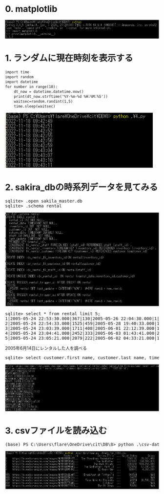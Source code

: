# 0. matplotlib

<img src="matplotlib.png">

# 1. ランダムに現在時刻を表示する

```
import time
import random
import datetime
for number in range(10):
	dt_now = datetime.datetime.now()
	print(dt_now.strftime('%Y-%m-%d %H:%M:%S'))
	waitsec=random.randint(1,5)
	time.sleep(waitsec)
```

<img src="1.png">

# 2. sakira_dbの時系列データを見てみる

<pre>
sqlite> .open sakila_master.db
sqlite> .schema rental
</pre>

<img src="sakila_timestamp.png">

<pre>
sqlite> select * from rental limit 5;
1|2005-05-24 22:53:30.000|367|130|2005-05-26 22:04:30.000|1|2020-12-23 07:15:20
2|2005-05-24 22:54:33.000|1525|459|2005-05-28 19:40:33.000|1|2020-12-23 07:15:20
3|2005-05-24 23:03:39.000|1711|408|2005-06-01 22:12:39.000|1|2020-12-23 07:15:20
4|2005-05-24 23:04:41.000|2452|333|2005-06-03 01:43:41.000|2|2020-12-23 07:15:20
5|2005-05-24 23:05:21.000|2079|222|2005-06-02 04:33:21.000|1|2020-12-23 07:15:20
</pre>

2005年6月14日にレンタルした人を調べる

<pre>
sqlite> select customer.first_name, customer.last_name, time(rental.rental_date) rental_time from customer inner join rental on customer.customer_id = rental.customer_id where date(rental.rental_date) = '2005-06-14';
</pre>

<img src="rental.png">

# 3. csvファイルを読み込む
<pre>
(base) PS C:\Users\flare\OneDrive\cit\DB\8> python .\csv-dataframe.py .\imdb_top_1000.csv
</pre>

<img src="csv-dataframe.png">
